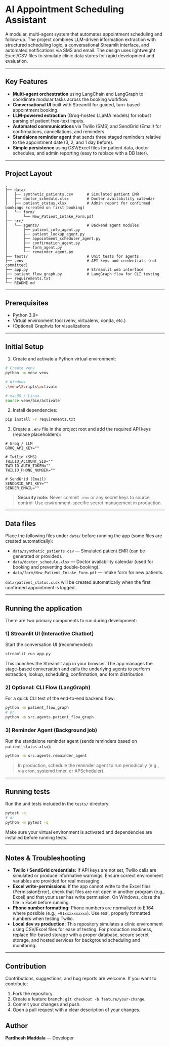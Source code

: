 
# AI Appointment Scheduling Assistant

A modular, multi-agent system that automates appointment scheduling and follow-up. The project combines LLM-driven information extraction with structured scheduling logic, a conversational Streamlit interface, and automated notifications via SMS and email. The design uses lightweight Excel/CSV files to simulate clinic data stores for rapid development and evaluation.

---

## Key Features

- **Multi-agent orchestration** using LangChain and LangGraph to coordinate modular tasks across the booking workflow.  
- **Conversational UI** built with Streamlit for guided, turn-based appointment booking.  
- **LLM-powered extraction** (Groq-hosted LLaMA models) for robust parsing of patient free-text inputs.  
- **Automated communications** via Twilio (SMS) and SendGrid (Email) for confirmations, cancellations, and reminders.  
- **Standalone reminder agent** that sends three staged reminders relative to the appointment date (3, 2, and 1 day before).  
- **Simple persistence** using CSV/Excel files for patient data, doctor schedules, and admin reporting (easy to replace with a DB later).

---

## Project Layout

```
.
├── data/
│   ├── synthetic_patients.csv      # Simulated patient EMR
│   ├── doctor_schedule.xlsx        # Doctor availability calendar
│   ├── patient_status.xlsx         # Admin report for confirmed bookings (created on first booking)
│   └── form/
│       └── New_Patient_Intake_Form.pdf
├── src/
│   └── agents/                     # Backend agent modules
│       ├── patient_info_agent.py
│       ├── patient_lookup_agent.py
│       ├── appointment_scheduler_agent.py
│       ├── confirmation_agent.py
│       ├── form_agent.py
│       └── remainder_agent.py
├── tests/                          # Unit tests for agents
├── .env                            # API keys and credentials (not committed)
├── app.py                          # Streamlit web interface
├── patient_flow_graph.py           # LangGraph flow for CLI testing
├── requirements.txt
└── README.md
```

---

## Prerequisites

- Python 3.9+
- Virtual environment tool (venv, virtualenv, conda, etc.)
- (Optional) Graphviz for visualizations

---

## Initial Setup

1. Create and activate a Python virtual environment:

```bash
# Create venv
python -m venv venv

# Windows
.\venv\Scripts\activate

# macOS / Linux
source venv/bin/activate
```

2. Install dependencies:

```bash
pip install -r requirements.txt
```

3. Create a `.env` file in the project root and add the required API keys (replace placeholders):

```env
# Groq / LLM
GROQ_API_KEY=""

# Twilio (SMS)
TWILIO_ACCOUNT_SID=""
TWILIO_AUTH_TOKEN=""
TWILIO_PHONE_NUMBER=""

# SendGrid (Email)
SENDGRID_API_KEY=""
SENDER_EMAIL=""
```

> **Security note:** Never commit `.env` or any secret keys to source control. Use environment-specific secret management in production.

---

## Data files

Place the following files under `data/` before running the app (some files are created automatically):

- `data/synthetic_patients.csv` — Simulated patient EMR (can be generated or provided).  
- `data/doctor_schedule.xlsx` — Doctor availability calendar (used for booking and preventing double-booking).  
- `data/form/New_Patient_Intake_Form.pdf` — Intake form for new patients.  

`data/patient_status.xlsx` will be created automatically when the first confirmed appointment is logged.

---

## Running the application

There are two primary components to run during development:

### 1) Streamlit UI (Interactive Chatbot)

Start the conversation UI (recommended):

```bash
streamlit run app.py
```

This launches the Streamlit app in your browser. The app manages the stage-based conversation and calls the underlying agents to perform extraction, lookup, scheduling, confirmation, and form distribution.

### 2) Optional: CLI Flow (LangGraph)

For a quick CLI test of the end-to-end backend flow:

```bash
python -m patient_flow_graph
# or
python -m src.agents.patient_flow_graph
```

### 3) Reminder Agent (Background job)

Run the standalone reminder agent (sends reminders based on `patient_status.xlsx`):

```bash
python -m src.agents.remainder_agent
```

> In production, schedule the reminder agent to run periodically (e.g., via cron, systemd timer, or APScheduler).

---

## Running tests

Run the unit tests included in the `tests/` directory:

```bash
pytest -q
# or
python -m pytest -q
```

Make sure your virtual environment is activated and dependencies are installed before running tests.

---

## Notes & Troubleshooting

- **Twilio / SendGrid credentials:** If API keys are not set, Twilio calls are simulated or produce informative warnings. Ensure correct environment variables are provided for real messaging.  
- **Excel write-permissions:** If the app cannot write to the Excel files (PermissionError), check that files are not open in another program (e.g., Excel) and that your user has write permission. On Windows, close the file in Excel before running.  
- **Phone number formatting:** Phone numbers are normalized to E.164 where possible (e.g., `+91xxxxxxxxxx`). Use real, properly formatted numbers when testing Twilio.  
- **Local dev vs production:** This repository simulates a clinic environment using CSV/Excel files for ease of testing. For production readiness, replace file-based storage with a proper database, secure secret storage, and hosted services for background scheduling and monitoring.

---

## Contribution

Contributions, suggestions, and bug reports are welcome. If you want to contribute:

1. Fork the repository.  
2. Create a feature branch: `git checkout -b feature/your-change`.  
3. Commit your changes and push.  
4. Open a pull request with a clear description of your changes.  

## Author

**Pardhesh Maddala** —  Developer
